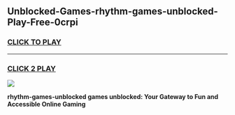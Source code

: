 
## Unblocked-Games-rhythm-games-unblocked-Play-Free-0crpi
<h3>
<a href="https://premium76.site?title=rhythm-games-unblocked&ref=19M">CLICK TO PLAY</a></h3>
<hr>

<h3>
<a href="https://premium76.site?title=rhythm-games-unblocked&ref=19M">CLICK 2 PLAY</a>
  
</h3>

<a href="https://premium76.site?title=rhythm-games-unblocked&ref=19M"><img src="https://clearcache.store/games.png"></a>


**rhythm-games-unblocked games unblocked: Your Gateway to Fun and Accessible Online Gaming**
